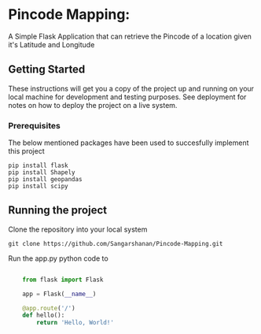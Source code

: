 # Pincode Mapping:

A Simple Flask Application that can retrieve the Pincode of a location given it's Latitude and Longitude 

## Getting Started

These instructions will get you a copy of the project up and running on your local machine for development and testing purposes. See deployment for notes on how to deploy the project on a live system.

### Prerequisites

The below mentioned packages have been used to succesfully implement this project 

```
pip install flask
pip install Shapely
pip install geopandas
pip install scipy
```

## Running the project

Clone the repository into your local system

```
git clone https://github.com/Sangarshanan/Pincode-Mapping.git
```

Run the app.py python code to 

```python

    from flask import Flask

    app = Flask(__name__)

    @app.route('/')
    def hello():
        return 'Hello, World!'
```

